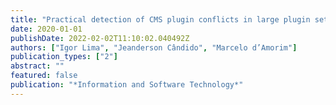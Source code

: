 ```yaml
---
title: "Practical detection of CMS plugin conflicts in large plugin sets"
date: 2020-01-01
publishDate: 2022-02-02T11:10:02.040492Z
authors: ["Igor Lima", "Jeanderson Cândido", "Marcelo d’Amorim"]
publication_types: ["2"]
abstract: ""
featured: false
publication: "*Information and Software Technology*"
---
```


